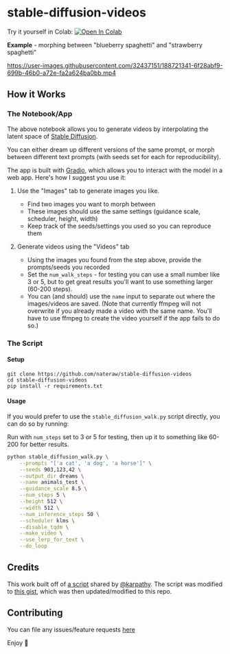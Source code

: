 # stable-diffusion-videos

Try it yourself in Colab: [![Open In Colab](https://colab.research.google.com/assets/colab-badge.svg)](https://colab.research.google.com/github/nateraw/stable-diffusion-videos/blob/main/stable_diffusion_videos.ipynb)

**Example** - morphing between "blueberry spaghetti" and "strawberry spaghetti"

https://user-images.githubusercontent.com/32437151/188721341-6f28abf9-699b-46b0-a72e-fa2a624ba0bb.mp4

## How it Works

### The Notebook/App

The above notebook allows you to generate videos by interpolating the latent space of [Stable Diffusion](https://github.com/CompVis/stable-diffusion).

You can either dream up different versions of the same prompt, or morph between different text prompts (with seeds set for each for reproducibility).

The app is built with [Gradio](https://gradio.app/), which allows you to interact with the model in a web app. Here's how I suggest you use it:

1. Use the "Images" tab to generate images you like.
    - Find two images you want to morph between
    - These images should use the same settings (guidance scale, scheduler, height, width)
    - Keep track of the seeds/settings you used so you can reproduce them

2. Generate videos using the "Videos" tab
    - Using the images you found from the step above, provide the prompts/seeds you recorded
    - Set the `num_walk_steps` - for testing you can use a small number like 3 or 5, but to get great results you'll want to use something larger (60-200 steps). 
    - You can (and should) use the `name` input to separate out where the images/videos are saved. (Note that currently ffmpeg will not overwrite if you already made a video with the same name. You'll have to use ffmpeg to create the video yourself if the app fails to do so.)

### The Script

#### Setup

```
git clone https://github.com/nateraw/stable-diffusion-videos
cd stable-diffusion-videos
pip install -r requirements.txt
```

#### Usage

If you would prefer to use the `stable_diffusion_walk.py` script directly, you can do so by running:

Run with `num_steps` set to 3 or 5 for testing, then up it to something like 60-200 for better results.

```bash
python stable_diffusion_walk.py \
    --prompts "['a cat', 'a dog', 'a horse']" \
    --seeds 903,123,42 \
    --output_dir dreams \
    --name animals_test \
    --guidance_scale 8.5 \
    --num_steps 5 \
    --height 512 \
    --width 512 \
    --num_inference_steps 50 \
    --scheduler klms \
    --disable_tqdm \
    --make_video \
    --use_lerp_for_text \
    --do_loop
```


## Credits

This work built off of [a script](https://gist.github.com/karpathy/00103b0037c5aaea32fe1da1af553355
) shared by [@karpathy](https://github.com/karpathy). The script was modified to [this gist](https://gist.github.com/nateraw/c989468b74c616ebbc6474aa8cdd9e53), which was then updated/modified to this repo. 

## Contributing

You can file any issues/feature requests [here](https://github.com/nateraw/stable-diffusion-videos/issues)

Enjoy 🤗
